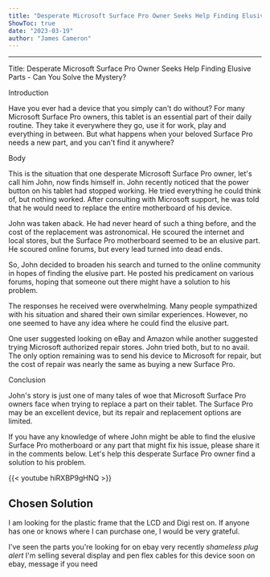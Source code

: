 ```yaml
---
title: "Desperate Microsoft Surface Pro Owner Seeks Help Finding Elusive Parts - Can You Solve the Mystery?"
ShowToc: true 
date: "2023-03-19"
author: "James Cameron"
---
```

*****
Title: Desperate Microsoft Surface Pro Owner Seeks Help Finding Elusive Parts - Can You Solve the Mystery?

Introduction

Have you ever had a device that you simply can't do without? For many Microsoft Surface Pro owners, this tablet is an essential part of their daily routine. They take it everywhere they go, use it for work, play and everything in between. But what happens when your beloved Surface Pro needs a new part, and you can't find it anywhere?

Body

This is the situation that one desperate Microsoft Surface Pro owner, let's call him John, now finds himself in. John recently noticed that the power button on his tablet had stopped working. He tried everything he could think of, but nothing worked. After consulting with Microsoft support, he was told that he would need to replace the entire motherboard of his device.

John was taken aback. He had never heard of such a thing before, and the cost of the replacement was astronomical. He scoured the internet and local stores, but the Surface Pro motherboard seemed to be an elusive part. He scoured online forums, but every lead turned into dead ends.

So, John decided to broaden his search and turned to the online community in hopes of finding the elusive part. He posted his predicament on various forums, hoping that someone out there might have a solution to his problem.

The responses he received were overwhelming. Many people sympathized with his situation and shared their own similar experiences. However, no one seemed to have any idea where he could find the elusive part.

One user suggested looking on eBay and Amazon while another suggested trying Microsoft authorized repair stores. John tried both, but to no avail. The only option remaining was to send his device to Microsoft for repair, but the cost of repair was nearly the same as buying a new Surface Pro.

Conclusion

John's story is just one of many tales of woe that Microsoft Surface Pro owners face when trying to replace a part on their tablet. The Surface Pro may be an excellent device, but its repair and replacement options are limited.

If you have any knowledge of where John might be able to find the elusive Surface Pro motherboard or any part that might fix his issue, please share it in the comments below. Let's help this desperate Surface Pro owner find a solution to his problem.

{{< youtube hiRXBP9gHNQ >}} 



## Chosen Solution
 I am looking for the plastic frame that the LCD and Digi rest on.  If anyone has one or knows where I can purchase one, I would be very grateful.

 I've seen the parts you're looking for on ebay very recently
*shameless plug alert* I'm selling several display and pen flex cables for this device  soon on ebay, message if you need




